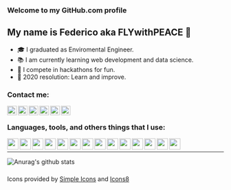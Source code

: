 ### Welcome to my GitHub.com profile

## My name is Federico aka FLYwithPEACE 👋
- 🎓 I graduated as Enviromental Engineer.
- 📚 I am currently learning web development and data science.
- 👊 I compete in hackathons for fun.
- 📅 2020 resolution: Learn and improve.

### Contact me:
[<img align='left' width='22px' src='https://cdn.jsdelivr.net/npm/simple-icons@v3/icons/gmail.svg'/>][gmail]
[<img align='left' width='22px' src='https://cdn.jsdelivr.net/npm/simple-icons@v3/icons/linkedin.svg'/>][linkedin]
[<img align='left' width='22px' src='https://cdn.jsdelivr.net/npm/simple-icons@v3/icons/instagram.svg'/>][instagram]
[<img align='left' width='22px' src='https://cdn.jsdelivr.net/npm/simple-icons@v3/icons/reddit.svg'/>][reddit]
[<img align='left' width='22px' src='https://cdn.jsdelivr.net/npm/simple-icons@v3/icons/wechat.svg'/>][wechat]
[<img align='left' width='22px' src='https://cdn.jsdelivr.net/npm/simple-icons@v3/icons/discord.svg'/>][discord]

<br />

### Languages, tools, and others things that I use:
<img align='left' width='26px' src='https://img.icons8.com/dusk/64/000000/anaconda.png'/>
<img align='left' width='26px' src='https://img.icons8.com/ios-filled/50/000000/atom-editor.png'/>
<img align='left' width='26px' src='https://img.icons8.com/flat_round/64/000000/autodesk-autocad.png'/>
<img align='left' width='26px' src='https://img.icons8.com/color/48/000000/css3.png'/>
<img align='left' width='26px' src='https://img.icons8.com/color/48/000000/html-5.png'/>
<img align='left' width='26px' src="https://img.icons8.com/color/48/000000/git.png"/>
<img align='left' width='26px' src="https://img.icons8.com/material-outlined/48/000000/github.png"/>
<img align='left' width='26px' src='https://img.icons8.com/color/48/000000/javascript.png'/>
<img align='left' width='26px' src="https://img.icons8.com/nolan/64/matlab.png"/>
<img align='left' width='26px' src='https://img.icons8.com/color/48/000000/office-365.png'/>
<img align='left' width='26px' src='https://img.icons8.com/color/48/000000/python.png'/>
<img align='left' width='26px' src='https://cdn.jsdelivr.net/npm/simple-icons@v3/icons/qgis.svg'/>
<img align='left' width='26px' src='https://img.icons8.com/plasticine/100/000000/react.png'/>
<img align='left' width='26px' src='https://cdn.jsdelivr.net/npm/simple-icons@v3/icons/vim.svg'/>

<br />

---
<img align='left' alt="Anurag's github stats" src='https://github-readme-stats.vercel.app/api?username=FLYwithPEACE&show_icons=true&theme=radical' />  <br />

### 
Icons provided by <a href='https://simpleicons.org/'>Simple Icons</a> and <a href='https://icons8.com/'>Icons8</a>

<br />
<br />

[gmail]: mailto:fede.liuyang@gmail.com
[linkedin]: https://www.linkedin.com/in/federico-liu-yang/
[instagram]: https://www.instagram.com/fedeliuyang/
[reddit]: https://www.reddit.com/user/flywithpeace
[wechat]: https://www.reddit.com/user/flywithpeace
[discord]: https://discord.gg/sQE7d95
